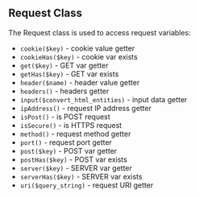 ## Request Class
The Request class is used to access request variables:
- `cookie($key)` - cookie value getter
- `cookieHas($key)` - cookie var exists
- `get($key)` - GET var getter
- `getHas($key)` - GET var exists
- `header($name)` - header value getter
- `headers()` - headers getter
- `input($convert_html_entities)` - input data getter
- `ipAddress()` - request IP address getter
- `isPost()` - is POST request
- `isSecure()` - is HTTPS request
- `method()` - request method getter
- `port()` - request port getter
- `post($key)` - POST var getter
- `postHas($key)` - POST var exists
- `server($key)` - SERVER var getter
- `serverHas($key)` - SERVER var exists
- `uri($query_string)` - request URI getter